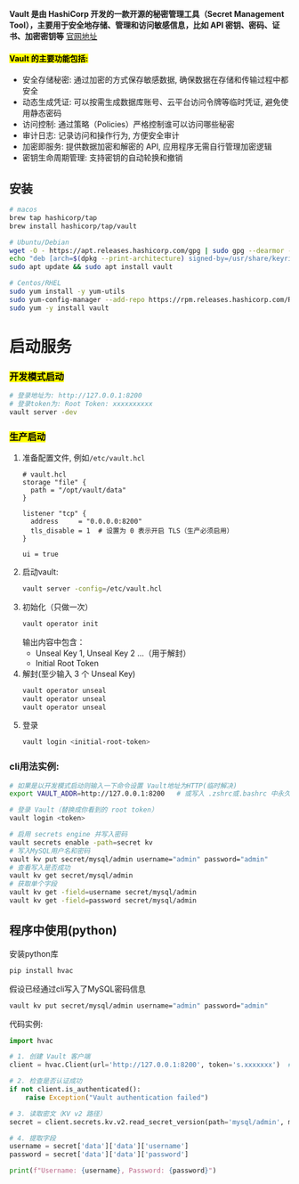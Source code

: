 **Vault 是由 HashiCorp 开发的一款开源的秘密管理工具（Secret Management Tool），主要用于安全地存储、管理和访问敏感信息，比如 API 密钥、密码、证书、加密密钥等** [官网地址](https://www.vaultproject.io/)

#### <mark>Vault 的主要功能包括:</mark>
- 安全存储秘密: 通过加密的方式保存敏感数据, 确保数据在存储和传输过程中都安全
- 动态生成凭证: 可以按需生成数据库账号、云平台访问令牌等临时凭证, 避免使用静态密码
- 访问控制: 通过策略（Policies）严格控制谁可以访问哪些秘密
- 审计日志: 记录访问和操作行为, 方便安全审计
- 加密即服务: 提供数据加密和解密的 API, 应用程序无需自行管理加密逻辑
- 密钥生命周期管理: 支持密钥的自动轮换和撤销

## 安装
```bash
# macos
brew tap hashicorp/tap
brew install hashicorp/tap/vault

# Ubuntu/Debian
wget -O - https://apt.releases.hashicorp.com/gpg | sudo gpg --dearmor -o /usr/share/keyrings/hashicorp-archive-keyring.gpg
echo "deb [arch=$(dpkg --print-architecture) signed-by=/usr/share/keyrings/hashicorp-archive-keyring.gpg] https://apt.releases.hashicorp.com $(grep -oP '(?<=UBUNTU_CODENAME=).*' /etc/os-release || lsb_release -cs) main" | sudo tee /etc/apt/sources.list.d/hashicorp.list
sudo apt update && sudo apt install vault

# Centos/RHEL
sudo yum install -y yum-utils
sudo yum-config-manager --add-repo https://rpm.releases.hashicorp.com/RHEL/hashicorp.repo
sudo yum -y install vault
```

# 启动服务
### <mark>开发模式启动</mark>
  ```bash
  # 登录地址为: http://127.0.0.1:8200
  # 登录token为: Root Token: xxxxxxxxxx
  vault server -dev
  ```
### <mark>生产启动</mark>
  1. 准备配置文件, 例如`/etc/vault.hcl`
     ```hcl
     # vault.hcl
     storage "file" {
       path = "/opt/vault/data"
     }
  
     listener "tcp" {
       address     = "0.0.0.0:8200"
       tls_disable = 1  # 设置为 0 表示开启 TLS（生产必须启用）
     }
  
     ui = true
     ```
  2. 启动vault:
     ```bash
     vault server -config=/etc/vault.hcl
     ```
  3. 初始化（只做一次）
     ```bash
     vault operator init
     ```
     输出内容中包含：
     - Unseal Key 1, Unseal Key 2 …（用于解封）
     - Initial Root Token
  4. 解封(至少输入 3 个 Unseal Key)
     ```bash
     vault operator unseal
     vault operator unseal
     vault operator unseal
     ```
  5. 登录
     ```bash
     vault login <initial-root-token>
     ```

### cli用法实例:
```bash
# 如果是以开发模式启动则输入一下命令设置 Vault地址为HTTP(临时解决)
export VAULT_ADDR=http://127.0.0.1:8200   # 或写入 .zshrc或.bashrc 中永久解决

# 登录 Vault（替换成你看到的 root token）
vault login <token>

# 启用 secrets engine 并写入密码
vault secrets enable -path=secret kv
# 写入MySQL用户名和密码
vault kv put secret/mysql/admin username="admin" password="admin"
# 查看写入是否成功
vault kv get secret/mysql/admin
# 获取单个字段
vault kv get -field=username secret/mysql/admin
vault kv get -field=password secret/mysql/admin
```

## 程序中使用(python)
安装python库
```bash
pip install hvac
```
假设已经通过cli写入了MySQL密码信息
```bash
vault kv put secret/mysql/admin username="admin" password="admin"
```
代码实例:
```python
import hvac

# 1. 创建 Vault 客户端
client = hvac.Client(url='http://127.0.0.1:8200', token='s.xxxxxxx')  # 用你的 token 替换

# 2. 检查是否认证成功
if not client.is_authenticated():
    raise Exception("Vault authentication failed")

# 3. 读取密文（KV v2 路径）
secret = client.secrets.kv.v2.read_secret_version(path='mysql/admin', mount_point='secret')

# 4. 提取字段
username = secret['data']['data']['username']
password = secret['data']['data']['password']

print(f"Username: {username}, Password: {password}")
```
